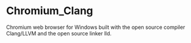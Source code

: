 # Chromium_Clang

Chromium web browser for Windows built with the open source compiler Clang/LLVM and the open source linker lld.
